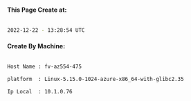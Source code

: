 
   
#### This Page Create at:

```bash

2022-12-22 - 13:28:54 UTC

```

#### Create By Machine:

```bash

Host Name : fv-az554-475

platform  : Linux-5.15.0-1024-azure-x86_64-with-glibc2.35

Ip Local  : 10.1.0.76

```

